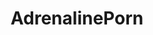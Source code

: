 ---
title: AdrenalinePorn
crosslinks:
- PornOverlords
- livven
- climbing
- nonononoyes
- youtubefactsbot
- u_imguralbumbot
- FuckTokenBot
- outdoors
- Kayaking
- spam
- ConfusingGravity
- ExposurePorn
- EarthPorn
- theocho
- tmsbmeta
- hiking
- SweatyPalms
- THE_PACK
- rollercoasters
- anti_gif_bot
---